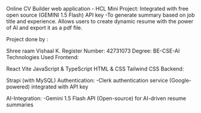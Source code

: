 Online CV Builder web application - HCL Mini Project: Integrated with free open source (GEMINI 1.5 Flash) API key -To generate summary based on job title and experience. Allows users to create dynamic resume with the power of AI and export it as a pdf file.

Project done by :

Shree raam Vishaal K.
Register Number: 42731073
Degree: BE-CSE-AI
Technologies Used Frontend:

React
Vite
JavaScript & TypeScript
HTML & CSS
Tailwind CSS
Backend:

Strapi (with MySQL)
Authentication: -Clerk authentication service (Google-powered) integrated with API key

AI-Integration: -Gemini 1.5 Flash API (Open-source) for AI-driven resume summaries